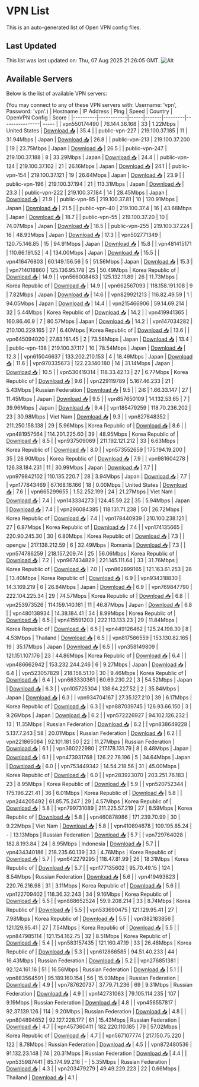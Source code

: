 # VPN List

This is an auto-generated list of Open VPN config files.

## Last Updated

This list was last updated on: Thu, 07 Aug 2025 21:26:05 GMT.
![Alt](https://repobeats.axiom.co/api/embed/186b98318ef1479477931607c1ad7d823f12451f.svg "Repobeats analytics image")

## Available Servers

Below is the list of available VPN servers:

(You may connect to any of these VPN servers with: Username: 'vpn', Password: 'vpn'.)
| Hostname | IP Address | Ping | Speed | Country | OpenVPN Config | Score |
|----------|------------|------|-------|---------|----------------| ----- |
| vpn550174490 | 76.144.36.168 | 33 | 1.22Mbps | United States | [Download 📥](./configs/server_0_US.ovpn) | 35.4 |
| public-vpn-227 | 219.100.37.185 | 11 | 31.94Mbps | Japan | [Download 📥](./configs/server_1_JP.ovpn) | 26.8 |
| public-vpn-213 | 219.100.37.200 | 19 | 23.75Mbps | Japan | [Download 📥](./configs/server_2_JP.ovpn) | 26.5 |
| public-vpn-247 | 219.100.37.188 | 8 | 33.29Mbps | Japan | [Download 📥](./configs/server_3_JP.ovpn) | 24.4 |
| public-vpn-124 | 219.100.37.102 | 21 | 26.16Mbps | Japan | [Download 📥](./configs/server_4_JP.ovpn) | 24.1 |
| public-vpn-154 | 219.100.37.121 | 19 | 26.64Mbps | Japan | [Download 📥](./configs/server_5_JP.ovpn) | 23.9 |
| public-vpn-196 | 219.100.37.194 | 21 | 113.31Mbps | Japan | [Download 📥](./configs/server_6_JP.ovpn) | 23.3 |
| public-vpn-222 | 219.100.37.184 | 14 | 28.45Mbps | Japan | [Download 📥](./configs/server_7_JP.ovpn) | 21.9 |
| public-vpn-85 | 219.100.37.81 | 10 | 120.91Mbps | Japan | [Download 📥](./configs/server_8_JP.ovpn) | 21.5 |
| public-vpn-40 | 219.100.37.4 | 16 | 43.68Mbps | Japan | [Download 📥](./configs/server_9_JP.ovpn) | 18.7 |
| public-vpn-55 | 219.100.37.20 | 10 | 74.07Mbps | Japan | [Download 📥](./configs/server_10_JP.ovpn) | 18.5 |
| public-vpn-255 | 219.100.37.224 | 16 | 48.93Mbps | Japan | [Download 📥](./configs/server_11_JP.ovpn) | 17.3 |
| vpn502771349 | 120.75.146.85 | 15 | 94.91Mbps | Japan | [Download 📥](./configs/server_12_JP.ovpn) | 15.8 |
| vpn481415171 | 110.66.191.52 | 4 | 134.00Mbps | Japan | [Download 📥](./configs/server_13_JP.ovpn) | 15.5 |
| vpn416476803 | 60.149.156.56 | 5 | 51.56Mbps | Japan | [Download 📥](./configs/server_14_JP.ovpn) | 15.3 |
| vpn714018860 | 125.136.95.178 | 25 | 50.49Mbps | Korea Republic of | [Download 📥](./configs/server_15_KR.ovpn) | 14.9 |
| vpn566008463 | 125.132.11.89 | 26 | 11.73Mbps | Korea Republic of | [Download 📥](./configs/server_16_KR.ovpn) | 14.9 |
| vpn662567093 | 118.158.191.108 | 9 | 7.82Mbps | Japan | [Download 📥](./configs/server_17_JP.ovpn) | 14.6 |
| vpn829921213 | 116.82.49.59 | 1 | 94.05Mbps | Japan | [Download 📥](./configs/server_18_JP.ovpn) | 14.4 |
| vpn215466906 | 59.14.69.214 | 32 | 5.44Mbps | Korea Republic of | [Download 📥](./configs/server_19_KR.ovpn) | 14.2 |
| vpn419941365 | 160.86.46.9 | 7 | 80.57Mbps | Japan | [Download 📥](./configs/server_20_JP.ovpn) | 14.2 |
| vpn147034282 | 210.100.229.165 | 27 | 6.40Mbps | Korea Republic of | [Download 📥](./configs/server_21_KR.ovpn) | 13.6 |
| vpn645094020 | 27.83.181.45 | 2 | 73.58Mbps | Japan | [Download 📥](./configs/server_22_JP.ovpn) | 13.4 |
| public-vpn-138 | 219.100.37.117 | 10 | 78.54Mbps | Japan | [Download 📥](./configs/server_23_JP.ovpn) | 12.3 |
| vpn615046637 | 133.202.210.153 | 4 | 18.49Mbps | Japan | [Download 📥](./configs/server_24_JP.ovpn) | 11.6 |
| vpn970335673 | 122.23.140.180 | 14 | 31.14Mbps | Japan | [Download 📥](./configs/server_25_JP.ovpn) | 10.5 |
| vpn530419314 | 118.33.42.13 | 27 | 6.77Mbps | Korea Republic of | [Download 📥](./configs/server_26_KR.ovpn) | 9.6 |
| vpn229119789 | 5.167.46.233 | 21 | 5.43Mbps | Russian Federation | [Download 📥](./configs/server_27_RU.ovpn) | 9.5 |
| 2i6 | 1.66.33.147 | 27 | 11.45Mbps | Japan | [Download 📥](./configs/server_28_JP.ovpn) | 9.5 |
| vpn857650109 | 14.132.53.65 | 7 | 39.96Mbps | Japan | [Download 📥](./configs/server_29_JP.ovpn) | 9.4 |
| vpn185479259 | 118.70.236.202 | 23 | 30.98Mbps | Viet Nam | [Download 📥](./configs/server_30_VN.ovpn) | 9.3 |
| vpn827848352 | 211.250.158.138 | 29 | 5.96Mbps | Korea Republic of | [Download 📥](./configs/server_31_KR.ovpn) | 8.6 |
| vpn481957564 | 114.201.225.60 | 39 | 48.95Mbps | Korea Republic of | [Download 📥](./configs/server_32_KR.ovpn) | 8.5 |
| vpn937509069 | 211.192.121.212 | 33 | 6.63Mbps | Korea Republic of | [Download 📥](./configs/server_33_KR.ovpn) | 8.0 |
| vpn573552659 | 175.194.19.200 | 35 | 28.90Mbps | Korea Republic of | [Download 📥](./configs/server_34_KR.ovpn) | 7.9 |
| vpn981604278 | 126.38.184.231 | 11 | 30.99Mbps | Japan | [Download 📥](./configs/server_35_JP.ovpn) | 7.7 |
| vpn979842102 | 110.135.220.7 | 28 | 3.94Mbps | Japan | [Download 📥](./configs/server_36_JP.ovpn) | 7.7 |
| vpn177843469 | 67.168.16.166 | 18 | 0.00Mbps | United States | [Download 📥](./configs/server_37_US.ovpn) | 7.6 |
| vpn665299655 | 1.52.252.199 | 24 | 21.27Mbps | Viet Nam | [Download 📥](./configs/server_38_VN.ovpn) | 7.4 |
| vpn143334273 | 124.45.59.22 | 35 | 5.94Mbps | Japan | [Download 📥](./configs/server_39_JP.ovpn) | 7.4 |
| vpn296084385 | 118.131.71.238 | 50 | 26.72Mbps | Korea Republic of | [Download 📥](./configs/server_40_KR.ovpn) | 7.4 |
| vpn178440939 | 210.100.238.121 | 27 | 6.87Mbps | Korea Republic of | [Download 📥](./configs/server_41_KR.ovpn) | 7.4 |
| vpn174135665 | 220.90.245.30 | 30 | 6.80Mbps | Korea Republic of | [Download 📥](./configs/server_42_KR.ovpn) | 7.3 |
| opengw | 217.138.212.59 | 6 | 32.49Mbps | Romania | [Download 📥](./configs/server_43_RO.ovpn) | 7.3 |
| vpn574786259 | 218.157.209.74 | 25 | 56.06Mbps | Korea Republic of | [Download 📥](./configs/server_44_KR.ovpn) | 7.2 |
| vpn967434829 | 221.145.111.64 | 33 | 31.76Mbps | Korea Republic of | [Download 📥](./configs/server_45_KR.ovpn) | 7.0 |
| vpn862899165 | 121.163.61.253 | 28 | 13.40Mbps | Korea Republic of | [Download 📥](./configs/server_46_KR.ovpn) | 6.9 |
| vpn934318830 | 14.3.169.219 | 6 | 26.84Mbps | Japan | [Download 📥](./configs/server_47_JP.ovpn) | 6.9 |
| vpn769847790 | 222.104.225.34 | 29 | 74.57Mbps | Korea Republic of | [Download 📥](./configs/server_48_KR.ovpn) | 6.8 |
| vpn253973526 | 114.159.140.161 | 11 | 46.87Mbps | Japan | [Download 📥](./configs/server_49_JP.ovpn) | 6.8 |
| vpn480138934 | 14.38.184.41 | 34 | 8.99Mbps | Korea Republic of | [Download 📥](./configs/server_50_KR.ovpn) | 6.5 |
| vpn415591203 | 222.113.133.23 | 29 | 11.84Mbps | Korea Republic of | [Download 📥](./configs/server_51_KR.ovpn) | 6.5 |
| vpn449126462 | 125.24.198.30 | 8 | 4.53Mbps | Thailand | [Download 📥](./configs/server_52_TH.ovpn) | 6.5 |
| vpn817586559 | 153.130.82.165 | 19 | 35.17Mbps | Japan | [Download 📥](./configs/server_53_JP.ovpn) | 6.5 |
| vpn358149809 | 121.151.107.176 | 23 | 44.86Mbps | Korea Republic of | [Download 📥](./configs/server_54_KR.ovpn) | 6.4 |
| vpn486662942 | 153.232.244.246 | 6 | 9.27Mbps | Japan | [Download 📥](./configs/server_55_JP.ovpn) | 6.4 |
| vpn523057829 | 218.158.51.10 | 30 | 9.46Mbps | Korea Republic of | [Download 📥](./configs/server_56_KR.ovpn) | 6.4 |
| vpn663330361 | 60.69.230.22 | 3 | 54.52Mbps | Japan | [Download 📥](./configs/server_57_JP.ovpn) | 6.3 |
| vpn105725304 | 138.64.227.52 | 2 | 35.84Mbps | Japan | [Download 📥](./configs/server_58_JP.ovpn) | 6.3 |
| vpn934704167 | 27.35.127.210 | 39 | 6.17Mbps | Korea Republic of | [Download 📥](./configs/server_59_KR.ovpn) | 6.3 |
| vpn887039745 | 126.93.66.150 | 3 | 9.26Mbps | Japan | [Download 📥](./configs/server_60_JP.ovpn) | 6.2 |
| vpn572226927 | 94.102.126.232 | 13 | 11.35Mbps | Russian Federation | [Download 📥](./configs/server_61_RU.ovpn) | 6.2 |
| vpn838649228 | 5.137.7.243 | 58 | 20.01Mbps | Russian Federation | [Download 📥](./configs/server_62_RU.ovpn) | 6.2 |
| vpn221865084 | 92.101.181.50 | 22 | 11.27Mbps | Russian Federation | [Download 📥](./configs/server_63_RU.ovpn) | 6.1 |
| vpn360222980 | 217.178.131.79 | 8 | 8.48Mbps | Japan | [Download 📥](./configs/server_64_JP.ovpn) | 6.1 |
| vpn473931768 | 126.22.78.196 | 5 | 34.64Mbps | Japan | [Download 📥](./configs/server_65_JP.ovpn) | 6.0 |
| vpn753449342 | 14.54.218.56 | 31 | 45.00Mbps | Korea Republic of | [Download 📥](./configs/server_66_KR.ovpn) | 6.0 |
| vpn283923070 | 203.251.76.183 | 23 | 8.95Mbps | Korea Republic of | [Download 📥](./configs/server_67_KR.ovpn) | 5.9 |
| vpn520752344 | 175.196.221.41 | 36 | 6.01Mbps | Korea Republic of | [Download 📥](./configs/server_68_KR.ovpn) | 5.8 |
| vpn244205492 | 61.85.75.247 | 29 | 4.57Mbps | Korea Republic of | [Download 📥](./configs/server_69_KR.ovpn) | 5.8 |
| vpn799731089 | 211.225.57.219 | 27 | 8.59Mbps | Korea Republic of | [Download 📥](./configs/server_70_KR.ovpn) | 5.8 |
| vpn460878986 | 171.239.70.99 | 30 | 9.22Mbps | Viet Nam | [Download 📥](./configs/server_71_VN.ovpn) | 5.8 |
| vpn410894678 | 109.195.85.24 | - | 13.13Mbps | Russian Federation | [Download 📥](./configs/server_72_RU.ovpn) | 5.7 |
| vpn729764028 | 182.8.193.84 | 24 | 8.95Mbps | Indonesia | [Download 📥](./configs/server_73_ID.ovpn) | 5.7 |
| vpn434340186 | 218.235.60.139 | 33 | 4.76Mbps | Korea Republic of | [Download 📥](./configs/server_74_KR.ovpn) | 5.7 |
| vpn642279295 | 118.47.81.99 | 26 | 18.31Mbps | Korea Republic of | [Download 📥](./configs/server_75_KR.ovpn) | 5.7 |
| vpn177135602 | 95.70.49.15 | 124 | 8.54Mbps | Russian Federation | [Download 📥](./configs/server_76_RU.ovpn) | 5.6 |
| vpn419493823 | 220.76.216.98 | 31 | 3.11Mbps | Korea Republic of | [Download 📥](./configs/server_77_KR.ovpn) | 5.6 |
| vpn122709402 | 118.36.32.243 | 34 | 9.16Mbps | Korea Republic of | [Download 📥](./configs/server_78_KR.ovpn) | 5.5 |
| vpn888652524 | 59.9.208.214 | 33 | 8.74Mbps | Korea Republic of | [Download 📥](./configs/server_79_KR.ovpn) | 5.5 |
| vpn533690475 | 121.129.95.41 | 27 | 7.98Mbps | Korea Republic of | [Download 📥](./configs/server_80_KR.ovpn) | 5.5 |
| vpn382183856 | 121.129.95.41 | 27 | 7.54Mbps | Korea Republic of | [Download 📥](./configs/server_81_KR.ovpn) | 5.5 |
| vpn847985114 | 121.154.162.75 | 32 | 8.51Mbps | Korea Republic of | [Download 📥](./configs/server_82_KR.ovpn) | 5.4 |
| vpn583157435 | 121.160.47.19 | 33 | 26.48Mbps | Korea Republic of | [Download 📥](./configs/server_83_KR.ovpn) | 5.3 |
| vpn612866585 | 94.51.40.233 | 44 | 16.43Mbps | Russian Federation | [Download 📥](./configs/server_84_RU.ovpn) | 5.2 |
| vpn276851381 | 92.124.161.16 | 51 | 16.56Mbps | Russian Federation | [Download 📥](./configs/server_85_RU.ovpn) | 5.1 |
| vpn883564591 | 95.189.160.154 | 56 | 15.93Mbps | Russian Federation | [Download 📥](./configs/server_86_RU.ovpn) | 4.9 |
| vpn787620737 | 37.79.71.236 | 69 | 9.31Mbps | Russian Federation | [Download 📥](./configs/server_87_RU.ovpn) | 4.9 |
| vpn142731063 | 79.105.114.235 | 107 | 9.19Mbps | Russian Federation | [Download 📥](./configs/server_88_RU.ovpn) | 4.8 |
| vpn456557817 | 92.37.139.126 | 114 | 9.20Mbps | Russian Federation | [Download 📥](./configs/server_89_RU.ovpn) | 4.8 |
| vpn804894652 | 92.127.228.177 | 61 | 15.43Mbps | Russian Federation | [Download 📥](./configs/server_90_RU.ovpn) | 4.7 |
| vpn457360411 | 182.220.110.185 | 79 | 57.02Mbps | Korea Republic of | [Download 📥](./configs/server_91_KR.ovpn) | 4.7 |
| vpn567107774 | 217.150.75.220 | 122 | 8.78Mbps | Russian Federation | [Download 📥](./configs/server_92_RU.ovpn) | 4.5 |
| vpn872480536 | 91.132.23.148 | 74 | 20.31Mbps | Russian Federation | [Download 📥](./configs/server_93_RU.ovpn) | 4.4 |
| vpn535987441 | 85.174.99.216 | - | 5.35Mbps | Russian Federation | [Download 📥](./configs/server_94_RU.ovpn) | 4.3 |
| vpn203479279 | 49.49.229.223 | 22 | 0.66Mbps | Thailand | [Download 📥](./configs/server_95_TH.ovpn) | 4.1 |
